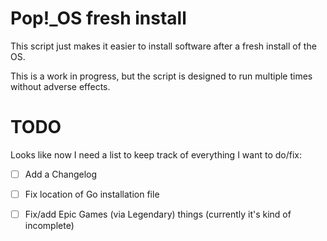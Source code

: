 # Pop!_OS fresh install

This script just makes it easier to install software after a fresh install of the OS.

This is a work in progress, but the script is designed to run multiple times without adverse effects.

# TODO

Looks like now I need a list to keep track of everything I want to do/fix:

- [ ] Add a Changelog
- [ ] Fix location of Go installation file
- [ ] Fix/add Epic Games (via Legendary) things (currently it's kind of incomplete)

